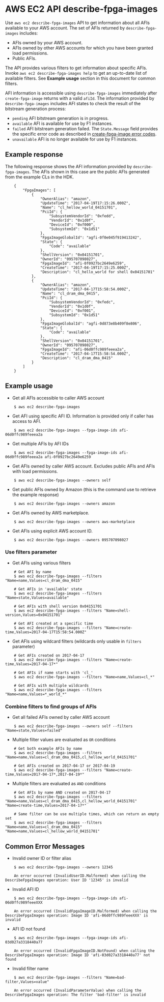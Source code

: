 # AWS EC2 API describe-fpga-images

Use `aws ec2 describe-fpga-images` API to get information about all AFIs available to your AWS account.  The set of AFIs returned by `describe-fpga-images` includes:

* AFIs owned by your AWS account.
* AFIs owned by other AWS accounts for which you have been granted load permissions.
* Public AFIs.

The API provides various filters to get information about specific AFIs.  Invoke `aws ec2 describe-fpga-images help` to get an up-to-date list of available filters.  See **Example usage** section in this document for common filters.

AFI information is accessible using `describe-fpga-images` immediately after `create-fpga-image` returns with a valid `afiId`.  The information provided by `describe-fpga-images` includes AFI states to check the result of the bitstream generation process:

* `pending` AFI bitstream generation is in progress.
* `available` AFI is available for use by F1 instances.
* `failed` AFI bitstream generation failed.  The `State.Message` field provides the specific error code as described in [create-fpga-image error codes](create_fpga_image_error_codes.md).
* `unavailable` AFI is no longer available for use by F1 instances.


## Example response

The following response shows the AFI information provided by `describe-fpga-images`.  The AFIs shown in this case are the public AFIs generated from the example CLs in the HDK.

```
    {
        "FpgaImages": [
            {
                "OwnerAlias": "amazon",
                "UpdateTime": "2017-04-19T17:15:26.000Z",
                "Name": "cl_hellow_world_04151701",
                "PciId": {
                    "SubsystemVendorId": "0xfedd",
                    "VendorId": "0x1d0f",
                    "DeviceId": "0xf000",
                    "SubsystemId": "0x1d51"
                },
                "FpgaImageGlobalId": "agfi-0f0e045f919413242",
                "State": {
                    "Code": "available"
                },
                "ShellVersion": "0x04151701",
                "OwnerId": "095707098027",
                "FpgaImageId": "afi-0f0927bc2649e6259",
                "CreateTime": "2017-04-19T17:15:25.000Z",
                "Description": "cl_hello_world for shell 0x04151701"
            },
            {
                "OwnerAlias": "amazon",
                "UpdateTime": "2017-04-17T15:58:54.000Z",
                "Name": "cl_dram_dma_0415",
                "PciId": {
                    "SubsystemVendorId": "0xfedc",
                    "VendorId": "0x1d0f",
                    "DeviceId": "0xf001",
                    "SubsystemId": "0x1d51"
                },
                "FpgaImageGlobalId": "agfi-0d873e8b409f8e806",
                "State": {
                    "Code": "available"
                },
                "ShellVersion": "0x04151701",
                "OwnerId": "095707098027",
                "FpgaImageId": "afi-06d0ffc989feeea2a",
                "CreateTime": "2017-04-17T15:58:54.000Z",
                "Description": "cl_dram_dma_0415"
            }
        ]
    }
```

## Example usage

* Get all AFIs accessible to caller AWS account
```
    $ aws ec2 describe-fpga-images
```

* Get AFI using specific AFI ID.  Information is provided only if caller has access to AFI.
```
    $ aws ec2 describe-fpga-images --fpga-image-ids afi-06d0ffc989feeea2a
```

* Get multiple AFIs by AFI IDs
```
    $ aws ec2 describe-fpga-images --fpga-image-ids afi-06d0ffc989feeea2a afi-0f0927bc2649e6259
```

* Get AFIs owned by caller AWS account.  Excludes public AFIs and AFIs with load permissions.
```
    $ aws ec2 describe-fpga-images --owners self
```

* Get public AFIs owned by Amazon (this is the command use to retrieve the example response)
```
    $ aws ec2 describe-fpga-images --owners amazon
```

* Get AFIs owned by AWS marketplace.
```
    $ aws ec2 describe-fpga-images --owners aws-marketplace
```

* Get AFIs using explicit AWS account ID.
```
    $ aws ec2 describe-fpga-images --owners 095707098027
```

### Use filters parameter

* Get AFIs using various filters
```
    # Get AFI by name
    $ aws ec2 describe-fpga-images --filters "Name=name,Values=cl_dram_dma_0415"

    # Get AFIs in 'available' state
    $ aws ec2 describe-fpga-images --filters "Name=state,Values=available"

    # Get AFIs with shell version 0x04151701
    $ aws ec2 describe-fpga-images --filters "Name=shell-version,Values=0x04151701"

    # Get AFI created at a specific time
    $ aws ec2 describe-fpga-images --filters "Name=create-time,Values=2017-04-17T15:58:54.000Z"
```

* Get AFIs using wildcard filters (wildcards only usable in `filters` parameter)
```
    # Get AFIs created on 2017-04-17
    $ aws ec2 describe-fpga-images --filters "Name=create-time,Values=2017-04-17*"

    # Get AFIs if name starts with 'cl_'
    $ aws ec2 describe-fpga-images --filters "Name=name,Values=cl_*"

    # Get AFIs with multiple wildcards
    $ aws ec2 describe-fpga-images --filters "Name=name,Values=*_world_*"
```


### Combine filters to find groups of AFIs

* Get all failed AFIs owned by caller AWS account
```
    $ aws ec2 describe-fpga-images --owners self --filters "Name=state,Values=failed"
```

* Multiple filter values are evaluated as `OR` conditions
```
    # Get both example AFIs by name
    $ aws ec2 describe-fpga-images --filters "Name=name,Values=cl_dram_dma_0415,cl_hellow_world_04151701"

    # Get AFIs created on 2017-04-17 or 2017-04-19
    $ aws ec2 describe-fpga-images --filters "Name=create-time,Values=2017-04-17*,2017-04-19*"
```

* Multiple filters are evaluated as `AND` conditions
```
    # Get AFIs by name AND created on 2017-04-17
    $ aws ec2 describe-fpga-images --filters "Name=name,Values=cl_dram_dma_0415,cl_hellow_world_04151701" "Name=create-time,Values=2017-04-17*"

    # Same filter can be use multiple times, which can return an empty set
    $ aws ec2 describe-fpga-images --filters "Name=name,Values=cl_dram_dma_0415" "Name=name,Values=cl_hellow_world_04151701"
```

## Common Error Messages


* Invalid owner ID or filter alias
```
    $ aws ec2 describe-fpga-images --owners 12345

    An error occurred (InvalidUserID.Malformed) when calling the DescribeFpgaImages operation: User ID '12345' is invalid
```

* Invalid AFI ID
```
    $ aws ec2 describe-fpga-images --fpga-image-ids afi-06d0ffc989feeeXXX

    An error occurred (InvalidFpgaImageID.Malformed) when calling the DescribeFpgaImages operation: Image ID 'afi-06d0ffc989feeeXXX' is invalid
```

* AFI ID not found
```
    $ aws ec2 describe-fpga-images --fpga-image-ids afi-03d027a3318440a77

    An error occurred (InvalidFpgaImageID.NotFound) when calling the DescribeFpgaImages operation: Image ID 'afi-03d027a3318440a77' not found
```

* Invalid filter name
```
    $ aws ec2 describe-fpga-images --filters "Name=bad-filter,Values=value"

    An error occurred (InvalidParameterValue) when calling the DescribeFpgaImages operation: The filter 'bad-filter' is invalid
```
